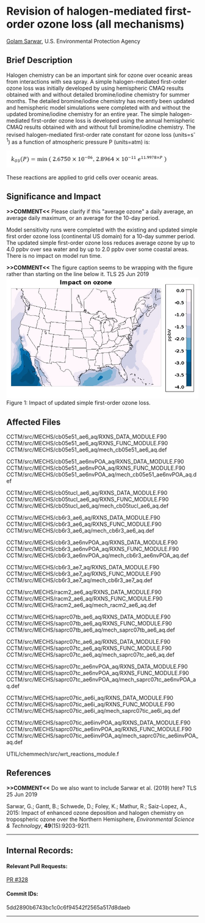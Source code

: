 
# Revision of halogen-mediated first-order ozone loss (all mechanisms)

[Golam Sarwar](mailto:sarwar.golam@epa.gov), U.S. Environmental Protection Agency

## Brief Description
Halogen chemistry can be an important sink for ozone over oceanic areas from interactions with sea spray. A simple halogen-mediated first-order ozone loss was initially developed by using hemispheric CMAQ results obtained with and without detailed bromine/iodine chemistry for summer months. The detailed bromine/iodine chemistry has recently been updated and hemispheric model simulations were completed with and without the updated bromine/iodine chemistry for an entire year. The simple halogen-mediated first-order ozone loss is developed using the annual hemispheric CMAQ results obtained with and without full bromine/iodine chemistry. The revised halogen-mediated first-order rate constant for ozone loss (units=s<sup>-1</sup>) as a function of atmospheric pressure P (units=atm) is:  

![rate_constant](first_order_rate_constant_for_ozone_loss.jpg)

These reactions are applied to grid cells over oceanic areas.
 
## Significance and Impact
**>>COMMENT<<** Please clarify if this "average ozone" a daily average, an average daily maximum, or an average for the 10-day period.

Model sensitivity runs were completed with the existing and updated simple first order ozone loss (continental US domain) for a 10-day summer period. The updated simple first-order ozone loss reduces average ozone by up to 4.0 ppbv over sea water and by up to 2.0 ppbv over some coastal areas. There is no impact on model run time.

**>>COMMENT<<** The figure caption seems to be wrapping with the figure rather than starting on the line below it. TLS 25 Jun 2019
![Ozone](simple_halogen_ozone_impact.jpg) 
Figure 1: Impact of updated simple first-order ozone loss.



## Affected Files
CCTM/src/MECHS/cb05e51_ae6_aq/RXNS_DATA_MODULE.F90
CCTM/src/MECHS/cb05e51_ae6_aq/RXNS_FUNC_MODULE.F90
CCTM/src/MECHS/cb05e51_ae6_aq/mech_cb05e51_ae6_aq.def

CCTM/src/MECHS/cb05e51_ae6nvPOA_aq/RXNS_DATA_MODULE.F90
CCTM/src/MECHS/cb05e51_ae6nvPOA_aq/RXNS_FUNC_MODULE.F90
CCTM/src/MECHS/cb05e51_ae6nvPOA_aq/mech_cb05e51_ae6nvPOA_aq.def

CCTM/src/MECHS/cb05tucl_ae6_aq/RXNS_DATA_MODULE.F90
CCTM/src/MECHS/cb05tucl_ae6_aq/RXNS_FUNC_MODULE.F90
CCTM/src/MECHS/cb05tucl_ae6_aq/mech_cb05tucl_ae6_aq.def

CCTM/src/MECHS/cb6r3_ae6_aq/RXNS_DATA_MODULE.F90
CCTM/src/MECHS/cb6r3_ae6_aq/RXNS_FUNC_MODULE.F90
CCTM/src/MECHS/cb6r3_ae6_aq/mech_cb6r3_ae6_aq.def

CCTM/src/MECHS/cb6r3_ae6nvPOA_aq/RXNS_DATA_MODULE.F90
CCTM/src/MECHS/cb6r3_ae6nvPOA_aq/RXNS_FUNC_MODULE.F90
CCTM/src/MECHS/cb6r3_ae6nvPOA_aq/mech_cb6r3_ae6nvPOA_aq.def

CCTM/src/MECHS/cb6r3_ae7_aq/RXNS_DATA_MODULE.F90
CCTM/src/MECHS/cb6r3_ae7_aq/RXNS_FUNC_MODULE.F90
CCTM/src/MECHS/cb6r3_ae7_aq/mech_cb6r3_ae7_aq.def

CCTM/src/MECHS/racm2_ae6_aq/RXNS_DATA_MODULE.F90
CCTM/src/MECHS/racm2_ae6_aq/RXNS_FUNC_MODULE.F90
CCTM/src/MECHS/racm2_ae6_aq/mech_racm2_ae6_aq.def

CCTM/src/MECHS/saprc07tb_ae6_aq/RXNS_DATA_MODULE.F90
CCTM/src/MECHS/saprc07tb_ae6_aq/RXNS_FUNC_MODULE.F90
CCTM/src/MECHS/saprc07tb_ae6_aq/mech_saprc07tb_ae6_aq.def

CCTM/src/MECHS/saprc07tc_ae6_aq/RXNS_DATA_MODULE.F90
CCTM/src/MECHS/saprc07tc_ae6_aq/RXNS_FUNC_MODULE.F90
CCTM/src/MECHS/saprc07tc_ae6_aq/mech_saprc07tc_ae6_aq.def

CCTM/src/MECHS/saprc07tc_ae6nvPOA_aq/RXNS_DATA_MODULE.F90
CCTM/src/MECHS/saprc07tc_ae6nvPOA_aq/RXNS_FUNC_MODULE.F90
CCTM/src/MECHS/saprc07tc_ae6nvPOA_aq/mech_saprc07tc_ae6nvPOA_aq.def

CCTM/src/MECHS/saprc07tic_ae6i_aq/RXNS_DATA_MODULE.F90
CCTM/src/MECHS/saprc07tic_ae6i_aq/RXNS_FUNC_MODULE.F90
CCTM/src/MECHS/saprc07tic_ae6i_aq/mech_saprc07tic_ae6i_aq.def

CCTM/src/MECHS/saprc07tic_ae6invPOA_aq/RXNS_DATA_MODULE.F90
CCTM/src/MECHS/saprc07tic_ae6invPOA_aq/RXNS_FUNC_MODULE.F90
CCTM/src/MECHS/saprc07tic_ae6invPOA_aq/mech_saprc07tic_ae6invPOA_aq.def

UTIL/chemmech/src/wrt_reactions_module.f


## References
**>>COMMENT<<** Do we also want to include Sarwar et al. (2019) here?  TLS 25 Jun 2019

Sarwar, G.; Gantt, B.; Schwede, D.; Foley, K.; Mathur, R.; Saiz-Lopez, A., 2015: Impact of enhanced ozone deposition and halogen chemistry on tropospheric ozone over the Northern Hemisphere, _Environmental Science & Technology_, **49**(15):9203-9211.

-----
## Internal Records:
#### Relevant Pull Requests:
[PR #328](https://github.com/usepa/cmaq_dev/pull/328)
#### Commit IDs:
5dd2890b6743bc1c0c6f94542f2565a517d8daeb

-----

